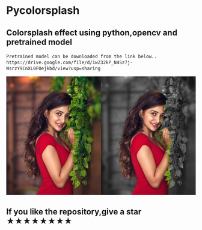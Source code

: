 # Pycolorsplash
## Colorsplash effect using python,opencv and pretrained model
    Pretrained model can be downloaded from the link below..
    https://drive.google.com/file/d/1wZ32kP_N4Sz7j-WsrzY9CnXL0FOejkbd/view?usp=sharing
![GitHub Logo](/splashdiff.png)

## If you like the repository,give a star ★★★★★★★★
